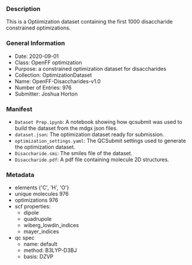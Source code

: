 ### Description

This is a Optiimization dataset containing the first 1000 disaccharide constrained optimizations.



### General Information 

- Date: 2020-09-01
- Class: OpenFF optimization 
- Purpose: a constrained optimization dataset for disaccharides
- Collection: OptimizationDataset
- Name: OpenFF-Disaccharides-v1.0
- Number of Entries: 976
- Submitter: Joshua Horton
 

### Manifest

- `Dataset Prep.ipynb`: A notebook showing how qcsubmit was used to build the dataset from the mdgx json files.
- `dataset.json`: The optimization dataset ready for submission.
- `optimization_settings.yaml`: The QCSubmit settings used to generate the optimization dataset.
- `Disaccharide.smi`:  The smiles file of the dataset.
- `Disaccharide.pdf`: A pdf file containing molecule 2D structures.


### Metadata

- elements {'C', 'H', 'O'}
- unique molecules 976
- optimizations 976
- scf properties:
    - dipole
    - quadrupole
    - wiberg_lowdin_indices
    - mayer_indices
- qc spec
    - name: default
    - method: B3LYP-D3BJ
    - basis: DZVP
